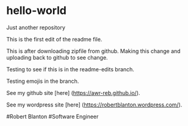 # hello-world
Just another repository

This is the first edit of the readme file.

This is after downloading zipfile from github.  Making this change and uploading back to github to see change.

Testing to see if this is in the readme-edits branch.

Testing emojis in the branch.  

See my github site [here] (https://awr-reb.github.io/).

See my wordpress site [here] (https://robertblanton.wordpress.com/).

#Robert Blanton
#Software Engineer

